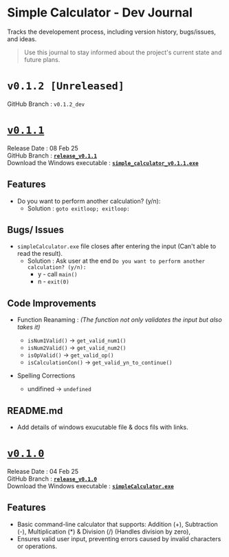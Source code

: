 # Simple Calculator - Dev Journal
Tracks the developement process, including version history, bugs/issues, and ideas.
> Use this journal to stay informed about the project's current state and future plans.


# `v0.1.2 [Unreleased]`

GitHub Branch : `v0.1.2_dev`


# [`v0.1.1`](https://github.com/pranavdharkar/simple_calculator/releases/tag/v0.1.1)
Release Date : 08 Feb 25 <br/>
GitHub Branch : **[`release_v0.1.1`](https://github.com/pranavdharkar/simple_calculator/tree/release_v0.1.1)** <br/>
Download the Windows executable : **[`simple_calculator_v0.1.1.exe`](https://github.com/pranavdharkar/simple_calculator/releases/download/v0.1.1/simple_calculator_v0.1.1.exe)**

## Features 
- Do you want to perform another calculation? (y/n): 
    - Solution : `goto exitloop; exitloop:`

## Bugs/ Issues
+ `simpleCalculator.exe` file closes after entering the input (Can't able to read the result).
    + Solution : Ask user at the end  `Do you want to perform another calculation? (y/n): `
        + y - call `main()`
        + n - `exit(0)`

## Code Improvements
+ Function Reanaming : 
*(The function not only validates the input but also takes it)*
    + `isNum1Valid()` → `get_valid_num1()`
    + `isNum2Valid()` → `get_valid_num2()`
    + `isOpValid()` → `get_valid_op()`
    + `isCalculationCon()` → `get_valid_yn_to_continue()` 

+ Spelling Corrections
    + undifined → `undefined`

## README.md
- Add details of windows exucutable file & docs fils with links.


# [`v0.1.0`](https://github.com/pranavdharkar/simple_calculator/releases/tag/v0.1.0)
Release Date : 04 Feb 25 <br/>
GitHub Branch : **[`release_v0.1.0`](https://github.com/pranavdharkar/simple_calculator/tree/release_v0.1.0)** <br/>
Download the Windows executable : **[`simpleCalculator.exe`](https://github.com/pranavdharkar/simple_calculator/releases/download/v0.1.0/simpleCalculator.exe)**

## Features
- Basic command-line calculator that supports: Addition (+), Subtraction (-), Multiplication (*) & Division (/) (Handles division by zero),
- Ensures valid user input, preventing errors caused by invalid characters or operations.
